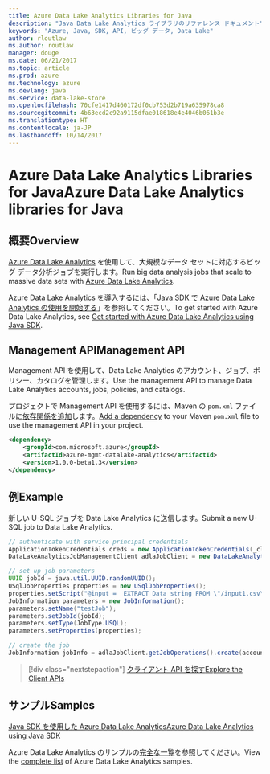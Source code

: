 ```yaml
---
title: Azure Data Lake Analytics Libraries for Java
description: "Java Data Lake Analytics ライブラリのリファレンス ドキュメント"
keywords: "Azure, Java, SDK, API, ビッグ データ, Data Lake"
author: rloutlaw
ms.author: routlaw
manager: douge
ms.date: 06/21/2017
ms.topic: article
ms.prod: azure
ms.technology: azure
ms.devlang: java
ms.service: data-lake-store
ms.openlocfilehash: 70cfe1417d460172df0cb753d2b719a635978ca8
ms.sourcegitcommit: 4b63ecd2c92a9115dfae018618e4e4046b061b3e
ms.translationtype: HT
ms.contentlocale: ja-JP
ms.lasthandoff: 10/14/2017
---
```

# <a name="azure-data-lake-analytics-libraries-for-java"></a><span data-ttu-id="9ff51-104">Azure Data Lake Analytics Libraries for Java</span><span class="sxs-lookup"><span data-stu-id="9ff51-104">Azure Data Lake Analytics libraries for Java</span></span>

## <a name="overview"></a><span data-ttu-id="9ff51-105">概要</span><span class="sxs-lookup"><span data-stu-id="9ff51-105">Overview</span></span>

<span data-ttu-id="9ff51-106">[Azure Data Lake Analytics](/azure/data-lake-analytics/data-lake-analytics-overview) を使用して、大規模なデータ セットに対応するビッグ データ分析ジョブを実行します。</span><span class="sxs-lookup"><span data-stu-id="9ff51-106">Run big data analysis jobs that scale to massive data sets with [Azure Data Lake Analytics](/azure/data-lake-analytics/data-lake-analytics-overview).</span></span>

<span data-ttu-id="9ff51-107">Azure Data Lake Analytics を導入するには、「[Java SDK で Azure Data Lake Analytics の使用を開始する](/azure/data-lake-analytics/data-lake-analytics-get-started-java-sdk)」を参照してください。</span><span class="sxs-lookup"><span data-stu-id="9ff51-107">To get started with Azure Data Lake Analytics, see [Get started with Azure Data Lake Analytics using Java SDK](/azure/data-lake-analytics/data-lake-analytics-get-started-java-sdk).</span></span>

## <a name="management-api"></a><span data-ttu-id="9ff51-108">Management API</span><span class="sxs-lookup"><span data-stu-id="9ff51-108">Management API</span></span>

<span data-ttu-id="9ff51-109">Management API を使用して、Data Lake Analytics のアカウント、ジョブ、ポリシー、カタログを管理します。</span><span class="sxs-lookup"><span data-stu-id="9ff51-109">Use the management API to manage Data Lake Analytics accounts, jobs, policies, and catalogs.</span></span>

<span data-ttu-id="9ff51-110">プロジェクトで Management API を使用するには、Maven の `pom.xml` ファイルに[依存関係を追加](https://maven.apache.org/guides/getting-started/index.html#How_do_I_use_external_dependencies)します。</span><span class="sxs-lookup"><span data-stu-id="9ff51-110">[Add a dependency](https://maven.apache.org/guides/getting-started/index.html#How_do_I_use_external_dependencies) to your Maven `pom.xml` file to use the management API in your project.</span></span>


```XML
<dependency>
    <groupId>com.microsoft.azure</groupId>
    <artifactId>azure-mgmt-datalake-analytics</artifactId>
    <version>1.0.0-beta1.3</version>
</dependency>
```

## <a name="example"></a><span data-ttu-id="9ff51-111">例</span><span class="sxs-lookup"><span data-stu-id="9ff51-111">Example</span></span>

<span data-ttu-id="9ff51-112">新しい U-SQL ジョブを Data Lake Analytics に送信します。</span><span class="sxs-lookup"><span data-stu-id="9ff51-112">Submit a new U-SQL job to Data Lake Analytics.</span></span>

```java
// authenticate with service principal credentials
ApplicationTokenCredentials creds = new ApplicationTokenCredentials(_clientId, _tenantId, _clientSecret, null);
DataLakeAnalyticsJobManagementClient adlaJobClient = new DataLakeAnalyticsJobManagementClientImpl(creds);

// set up job parameters
UUID jobId = java.util.UUID.randomUUID();
USqlJobProperties properties = new USqlJobProperties();
properties.setScript("@input =  EXTRACT Data string FROM \"/input1.csv\" USING Extractors.Csv(); OUTPUT @input TO @\"/output1.csv\" USING Outputters.Csv();");
JobInformation parameters = new JobInformation();
parameters.setName("testJob");
parameters.setJobId(jobId);
parameters.setType(JobType.USQL);
parameters.setProperties(properties);

// create the job
JobInformation jobInfo = adlaJobClient.getJobOperations().create(accountName, jobId, parameters).getBody();

```

> [!div class="nextstepaction"]
> [<span data-ttu-id="9ff51-113">クライアント API を探す</span><span class="sxs-lookup"><span data-stu-id="9ff51-113">Explore the Client APIs</span></span>](/java/api/overview/azure/datalakeanalytics/managementapi)

## <a name="samples"></a><span data-ttu-id="9ff51-114">サンプル</span><span class="sxs-lookup"><span data-stu-id="9ff51-114">Samples</span></span>

<span data-ttu-id="9ff51-115">[Java SDK を使用した Azure Data Lake Analytics][1]</span><span class="sxs-lookup"><span data-stu-id="9ff51-115">[Azure Data Lake Analytics using Java SDK][1]</span></span> 

[1]: https://docs.microsoft.com/azure/data-lake-analytics/data-lake-analytics-get-started-java-sdk

<span data-ttu-id="9ff51-116">Azure Data Lake Analytics のサンプルの[完全な一覧](https://azure.microsoft.com/resources/samples/?platform=java&term=analytics)を参照してください。</span><span class="sxs-lookup"><span data-stu-id="9ff51-116">View the [complete list](https://azure.microsoft.com/resources/samples/?platform=java&term=analytics) of Azure Data Lake Analytics samples.</span></span>
